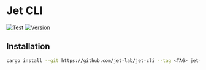 # Jet CLI

[![Test](https://img.shields.io/github/workflow/status/jet-lab/jet-cli/Test?label=Test&logo=github)](https://github.com/jet-lab/jet-cli/tree/master/Cargo.toml)
[![Version](https://img.shields.io/github/v/release/jet-lab/jet-cli?color=orange&label=jet-cli)](https://github.com/jet-lab/jet-cli/tree/master/Cargo.toml)

## Installation

```sh
cargo install --git https://github.com/jet-lab/jet-cli --tag <TAG> jet-cli --locked
```
